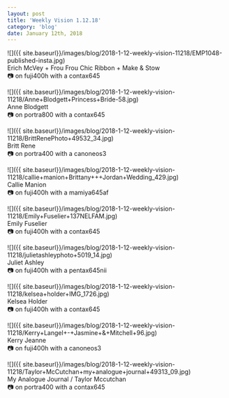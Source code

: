 ```yaml
---
layout: post
title: 'Weekly Vision 1.12.18'
category: 'blog'
date: January 12th, 2018
---
```


![]({{ site.baseurl}}/images/blog/2018-1-12-weekly-vision-11218/EMP1048-published-insta.jpg)  
Erich McVey + Frou Frou Chic Ribbon + Make & Stow  
📷 on fuji400h with a contax645


![]({{ site.baseurl}}/images/blog/2018-1-12-weekly-vision-11218/Anne+Blodgett+Princess+Bride-58.jpg)  
Anne Blodgett  
📷 on portra800 with a contax645


![]({{ site.baseurl}}/images/blog/2018-1-12-weekly-vision-11218/BrittRenePhoto+49532_34.jpg)  
Britt Rene  
📷 on portra400 with a canoneos3


![]({{ site.baseurl}}/images/blog/2018-1-12-weekly-vision-11218/callie+manion+Brittany+++Jordan+Wedding_429.jpg)  
Callie Manion  
📷 on fuji400h with a mamiya645af


![]({{ site.baseurl}}/images/blog/2018-1-12-weekly-vision-11218/Emily+Fuselier+137NELFAM.jpg)  
Emily Fuselier  
📷 on fuji400h with a contax645


![]({{ site.baseurl}}/images/blog/2018-1-12-weekly-vision-11218/julietashleyphoto+5019_14.jpg)  
Juliet Ashley  
📷 on fuji400h with a pentax645nii


![]({{ site.baseurl}}/images/blog/2018-1-12-weekly-vision-11218/kelsea+holder+IMG_1726.jpg)  
Kelsea Holder  
📷 on fuji400h with a contax645


![]({{ site.baseurl}}/images/blog/2018-1-12-weekly-vision-11218/Kerry+Langel+-+Jasmine+&+Mitchell+96.jpg)  
Kerry Jeanne  
📷 on fuji400h with a canoneos3


![]({{ site.baseurl}}/images/blog/2018-1-12-weekly-vision-11218/Taylor+McCutchan+my+analogue+journal+49313_09.jpg)  
My Analogue Journal / Taylor Mccutchan  
📷 on portra400 with a contax645